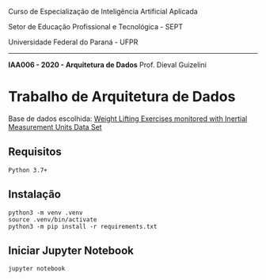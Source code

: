 Curso de Especialização de Inteligência Artificial Aplicada

Setor de Educação Profissional e Tecnológica - SEPT

Universidade Federal do Paraná - UFPR

---
**IAA006 - 2020 - Arquitetura de Dados**
Prof. Dieval Guizelini

# Trabalho de Arquitetura de Dados

Base de dados escolhida: [Weight Lifting Exercises monitored with Inertial Measurement Units Data Set](http://archive.ics.uci.edu/ml/datasets/Weight+Lifting+Exercises+monitored+with+Inertial+Measurement+Units)

## Requisitos
```shell script
Python 3.7+
```

## Instalação
```shell script
python3 -m venv .venv
source .venv/bin/activate
python3 -m pip install -r requirements.txt
```

## Iniciar Jupyter Notebook
```shell script
jupyter notebook
```
